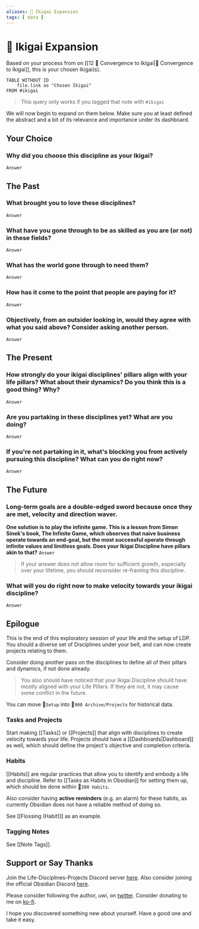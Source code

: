 ```yaml
---
aliases: 🎎 Ikigai Expansion
tags: [ data ]
---
```

# 🎎 Ikigai Expansion
Based on your process from on [[12 🔂 Convergence to Ikigai|🔻 Convergence to Ikigai]], this is your chosen Ikigai(s).
```dataview
TABLE WITHOUT ID
	file.link as "Chosen Ikigai"
FROM #ikigai 
```

> This query only works if you tagged that note with `#ikigai`

We will now begin to expand on them below. Make sure you at least defined the abstract and a bit of its relevance and importance under its dashboard.

## Your Choice
### Why did you choose this discipline as your Ikigai?
`Answer`

## The Past
### What brought you to love these disciplines?
`Answer`

### What have you gone through to be as skilled as you are (or not) in these fields?
`Answer`

### What has the world gone through to need them?
`Answer`

### How has it come to the point that people are paying for it?
`Answer`

### Objectively, from an outsider looking in, would they agree with what you said above? Consider asking another person.
`Answer`

## The Present
### How strongly do your ikigai disciplines' pillars align with your life pillars? What about their dynamics? Do you think this is a good thing? Why?
`Answer`

### Are you partaking in these disciplines yet? What are you doing? 
`Answer`

### If you're not partaking in it, what's blocking you from actively pursuing this discipline? What can you do right now?
`Answer`

## The Future
###  Long-term goals are a double-edged sword because once they are met, velocity and direction waver. 
**One solution is to play the infinite game. This is a lesson from Simon Sinek's book, The Infinite Game, which observes that naive business operate towards an end-goal, but the most successful operate through infinite values and limitless goals. Does your Ikigai Discipline have pillars akin to that?**
`Answer`

> If your answer does not allow room for sufficient growth, especially over your lifetime, you should reconsider re-framing this discipline.

### What will you do right now to make velocity towards your ikigai discipline?
`Answer`

## Epilogue
This is the end of this exploratory session of your life and the setup of LDP. You should a diverse set of Disciplines under your belt, and can now create projects relating to them. 

Consider doing another pass on the disciplines to define all of their pillars and dynamics, if not done already.

> You also should have noticed that your Ikigai Discipline should have mostly aligned with your Life Pillars. If they are not, it may cause some conflict in the future.

You can move 📁`Setup` into 📁`900 Archive/Projects` for historical data. 

### Tasks and Projects
Start making [[Tasks]] or [[Projects]] that align with disciplines to create velocity towards your life. Projects should have a [[Dashboards|Dashboard]] as well, which should define the project's objective and completion criteria.

### Habits
[[Habits]] are regular practices that allow you to identify and embody a life and discipline. Refer to [[Tasks as Habits in Obsidian]] for setting them up, which should be done within 📁`300 Habits`. 

Also consider having **active reminders** (e.g. an alarm) for these habits, as currently Obsidian does not have a reliable method of doing so.

See [[Flossing (Habit)]] as an example.

### Tagging Notes
See [[Note Tags]].

## Support or Say Thanks
Join the Life-Disciplines-Projects Discord server [here](https://discord.gg/jAYuGaEvJb). Also consider joining the official Obsidian Discord [here](https://discord.com/invite/veuWUTm).

Please consider following the author, uwi, on [twitter](https://twitter.com/uwidev). Consider donating to me on [ko-fi](https://ko-fi.com/uwidev).

I hope you discovered something new about yourself. Have a good one and take it easy.